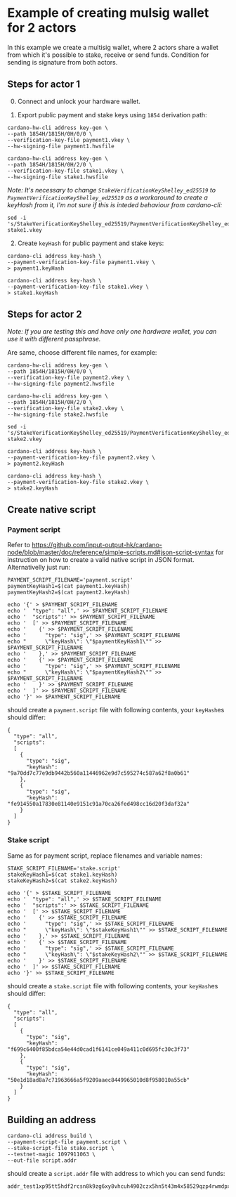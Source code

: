 # Example of creating mulsig wallet for 2 actors

In this example we create a multisig wallet, where 2 actors share a wallet from which it's possible to stake, receive or send funds. Condition for sending is signature from both actors.

## Steps for actor 1

0. Connect and unlock your hardware wallet.

1. Export public payment and stake keys using `1854` derivation path:

```
cardano-hw-cli address key-gen \
--path 1854H/1815H/0H/0/0 \
--verification-key-file payment1.vkey \
--hw-signing-file payment1.hwsfile

cardano-hw-cli address key-gen \
--path 1854H/1815H/0H/2/0 \
--verification-key-file stake1.vkey \
--hw-signing-file stake1.hwsfile
```

*Note: It's necessary to change `StakeVerificationKeyShelley_ed25519` to `PaymentVerificationKeyShelley_ed25519` as a workaround to create a keyHash from it, I'm not sure if this is inteded behaviour from cardano-cli:*
```
sed -i 's/StakeVerificationKeyShelley_ed25519/PaymentVerificationKeyShelley_ed25519/' stake1.vkey
```


2. Create `keyHash` for public payment and stake keys:

```
cardano-cli address key-hash \
--payment-verification-key-file payment1.vkey \
> payment1.keyHash

cardano-cli address key-hash \
--payment-verification-key-file stake1.vkey \
> stake1.keyHash
```

## Steps for actor 2

*Note: If you are testing this and have only one hardware wallet, you can use it with different passphrase.*

Are same, choose different file names, for example:
```
cardano-hw-cli address key-gen \
--path 1854H/1815H/0H/0/0 \
--verification-key-file payment2.vkey \
--hw-signing-file payment2.hwsfile

cardano-hw-cli address key-gen \
--path 1854H/1815H/0H/2/0 \
--verification-key-file stake2.vkey \
--hw-signing-file stake2.hwsfile

sed -i 's/StakeVerificationKeyShelley_ed25519/PaymentVerificationKeyShelley_ed25519/' stake2.vkey

cardano-cli address key-hash \
--payment-verification-key-file payment2.vkey \
> payment2.keyHash

cardano-cli address key-hash \
--payment-verification-key-file stake2.vkey \
> stake2.keyHash
```

## Create native script

### Payment script

Refer to https://github.com/input-output-hk/cardano-node/blob/master/doc/reference/simple-scripts.md#json-script-syntax for instruction on how to create a valid native script in JSON format. Alternativelly just run:
```
PAYMENT_SCRIPT_FILENAME='payment.script'
paymentKeyHash1=$(cat payment1.keyHash)
paymentKeyHash2=$(cat payment2.keyHash)

echo '{' > $PAYMENT_SCRIPT_FILENAME
echo '  "type": "all",' >> $PAYMENT_SCRIPT_FILENAME
echo '  "scripts":' >> $PAYMENT_SCRIPT_FILENAME
echo '  [' >> $PAYMENT_SCRIPT_FILENAME
echo '    {' >> $PAYMENT_SCRIPT_FILENAME
echo '      "type": "sig",' >> $PAYMENT_SCRIPT_FILENAME
echo "      \"keyHash\": \"$paymentKeyHash1\"" >> $PAYMENT_SCRIPT_FILENAME
echo '    },' >> $PAYMENT_SCRIPT_FILENAME
echo '    {' >> $PAYMENT_SCRIPT_FILENAME
echo '      "type": "sig",' >> $PAYMENT_SCRIPT_FILENAME
echo "      \"keyHash\": \"$paymentKeyHash2\"" >> $PAYMENT_SCRIPT_FILENAME
echo '    }' >> $PAYMENT_SCRIPT_FILENAME
echo '  ]' >> $PAYMENT_SCRIPT_FILENAME
echo '}' >> $PAYMENT_SCRIPT_FILENAME
```
should create a `payment.script` file with following contents, your `keyHash`es should differ:
```
{
  "type": "all",
  "scripts":
  [
    {
      "type": "sig",
      "keyHash": "9a70dd7c77e9db9442b560a11446962e9d7c595274c587a62f8a0b61"
    },
    {
      "type": "sig",
      "keyHash": "fe914550a17830e81140e9151c91a70ca26fed498cc16d20f3daf32a"
    }
  ]
}
```

### Stake script

Same as for payment script, replace filenames and variable names:
```
STAKE_SCRIPT_FILENAME='stake.script'
stakeKeyHash1=$(cat stake1.keyHash)
stakeKeyHash2=$(cat stake2.keyHash)

echo '{' > $STAKE_SCRIPT_FILENAME
echo '  "type": "all",' >> $STAKE_SCRIPT_FILENAME
echo '  "scripts":' >> $STAKE_SCRIPT_FILENAME
echo '  [' >> $STAKE_SCRIPT_FILENAME
echo '    {' >> $STAKE_SCRIPT_FILENAME
echo '      "type": "sig",' >> $STAKE_SCRIPT_FILENAME
echo "      \"keyHash\": \"$stakeKeyHash1\"" >> $STAKE_SCRIPT_FILENAME
echo '    },' >> $STAKE_SCRIPT_FILENAME
echo '    {' >> $STAKE_SCRIPT_FILENAME
echo '      "type": "sig",' >> $STAKE_SCRIPT_FILENAME
echo "      \"keyHash\": \"$stakeKeyHash2\"" >> $STAKE_SCRIPT_FILENAME
echo '    }' >> $STAKE_SCRIPT_FILENAME
echo '  ]' >> $STAKE_SCRIPT_FILENAME
echo '}' >> $STAKE_SCRIPT_FILENAME
```
should create a `stake.script` file with following contents, your `keyHash`es should differ:
```
{
  "type": "all",
  "scripts":
  [
    {
      "type": "sig",
      "keyHash": "f699c6400f85bdca54e44d0cad1f6141ce049a411c0d695fc30c3f73"
    },
    {
      "type": "sig",
      "keyHash": "50e1d18ad8a7c71963666a5f9209aaec8449965010d8f958010a55cb"
    }
  ]
}
```

## Building an address

```
cardano-cli address build \
--payment-script-file payment.script \
--stake-script-file stake.script \
--testnet-magic 1097911063 \
--out-file script.addr
```
should create a `script.addr` file with address to which you can send funds:
```
addr_test1xp95tt5hdf2rcsn8k9zg6xy8vhcuh4902czx5hn5t43m4x58529qzp4rwmdpx5upeqvwygwlknj6snd3zrwvajflge6qqmznw7
```